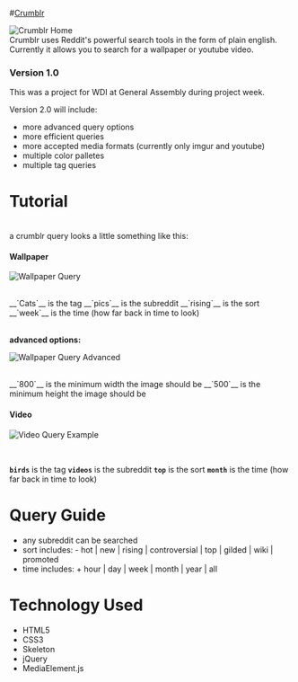 #[Crumblr](http://spookycorridor.github.io/project1/)

![Crumblr Home](http://i.imgur.com/dNByQdc.png?2 "Crumblr Home")
<br>
Crumblr uses Reddit's powerful search tools in the form of plain english. 
Currently it allows you to search for a wallpaper or youtube video. 

### Version 1.0 
This was a project for WDI at General Assembly during project week. 

Version 2.0 will include: 
 - more advanced query options
 - more efficient queries 
 - more accepted media formats (currently only imgur and youtube)
 - multiple color palletes 
 - multiple tag queries 

# Tutorial 

<br>
a crumblr query looks a little something like this: 

#### Wallpaper

![Wallpaper Query](http://i.imgur.com/qH2o1nh.png?2 "Wallpaper Query") 

<br>
__`Cats`__ is the tag
__`pics`__ is the subreddit
__`rising`__ is the sort
__`week`__ is the time (how far back in time to look)


<br>__advanced options:__

![Wallpaper Query Advanced](http://i.imgur.com/qSGxxuN.png?1 "Wallpaper Advanced Query")

<br>
__`800`__ is the minimum width the image should be 
__`500`__ is the minimum height the image should be 

#### Video
![Video Query Example](http://i.imgur.com/2o8aIxV.png?4 "Video Query") 

<br>

__`birds`__ is the tag
__`videos`__ is the subreddit
__`top`__ is the sort
__`month`__ is the time (how far back in time to look) 

# Query Guide
- any subreddit can be searched
- sort includes: 
       -  hot | new | rising | controversial | top | gilded | wiki | promoted
- time includes: 
       + hour | day | week | month | year | all

# Technology Used 
- HTML5
- CSS3
- Skeleton
- jQuery
- MediaElement.js 



